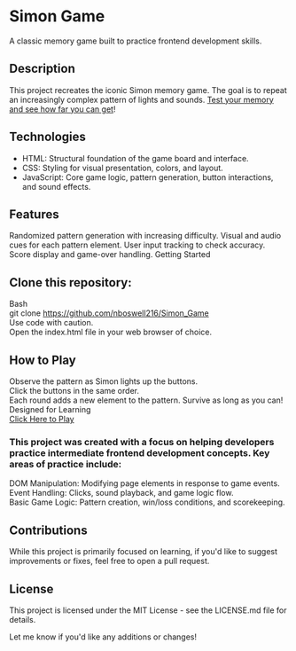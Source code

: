 # Simon Game

A classic memory game built to practice frontend development skills.

## Description

This project recreates the iconic Simon memory game. The goal is to repeat an increasingly complex pattern of lights and sounds. [Test your memory and see how far you can get](https://nboswell216.github.io/Simon_Game/)!

## Technologies

+ HTML: Structural foundation of the game board and interface.
+ CSS: Styling for visual presentation, colors, and layout.
+ JavaScript: Core game logic, pattern generation, button interactions, and sound effects.
## Features

Randomized pattern generation with increasing difficulty.
Visual and audio cues for each pattern element.
User input tracking to check accuracy.
Score display and game-over handling.
Getting Started

## Clone this repository:

Bash\
git clone https://github.com/nboswell216/Simon_Game \
Use code with caution.\
Open the index.html file in your web browser of choice.

## How to Play

Observe the pattern as Simon lights up the buttons.\
Click the buttons in the same order.\
Each round adds a new element to the pattern. Survive as long as you can!\
Designed for Learning\
[Click Here to Play](https://nboswell216.github.io/Simon_Game/)

### This project was created with a focus on helping developers practice intermediate frontend development concepts. Key areas of practice include:

DOM Manipulation: Modifying page elements in response to game events.\
Event Handling: Clicks, sound playback, and game logic flow.\
Basic Game Logic: Pattern creation, win/loss conditions, and scorekeeping.

## Contributions
While this project is primarily focused on learning, if you'd like to suggest improvements or fixes, feel free to open a pull request.

## License

This project is licensed under the MIT License - see the LICENSE.md file for details.

Let me know if you'd like any additions or changes!
